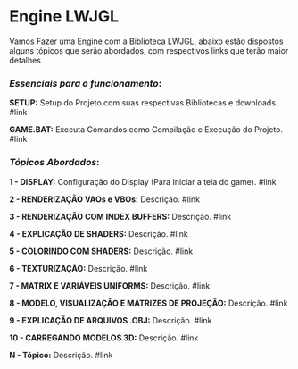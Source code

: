 # Engine LWJGL
Vamos Fazer uma Engine com a Biblioteca LWJGL, abaixo estão dispostos alguns tópicos que serão abordados, com respectivos links que terão maior detalhes

### _Essenciais para o funcionamento_:
<!-- ===================================== -->
**SETUP:**
Setup do Projeto com suas respectivas Bibliotecas e downloads. #link

**GAME.BAT:**
Executa Comandos como Compilação e Execução do Projeto. #link
<!-- ===================================== -->
### _Tópicos Abordados_:

<!-- ===================================== -->

**1 - DISPLAY:**
Configuração do Display (Para Iniciar a tela do game). #link

**2 - RENDERIZAÇÃO VAOs e VBOs:**
Descrição. #link

**3 - RENDERIZAÇÃO COM INDEX BUFFERS:**
Descrição. #link

**4 - EXPLICAÇÃO DE SHADERS:**
Descrição. #link

**5 - COLORINDO COM SHADERS:**
Descrição. #link

**6 - TEXTURIZAÇÃO:**
Descrição. #link

**7 - MATRIX E VARIÁVEIS UNIFORMS:**
Descrição. #link

**8 - MODELO, VISUALIZAÇÃO E MATRIZES DE PROJEÇÃO:**
Descrição. #link

**9 - EXPLICAÇÃO DE ARQUIVOS .OBJ:**
Descrição. #link

**10 - CARREGANDO MODELOS 3D:**
Descrição. #link

<!-- ===================================== -->

**N - Tópico:**
Descrição. #link